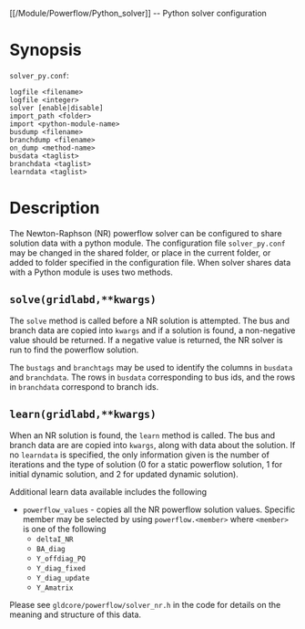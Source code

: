 [[/Module/Powerflow/Python_solver]] -- Python solver configuration

# Synopsis

`solver_py.conf`:

~~~
logfile <filename>
logfile <integer>
solver [enable|disable]
import_path <folder>
import <python-module-name>
busdump <filename>
branchdump <filename>
on_dump <method-name>
busdata <taglist>
branchdata <taglist>
learndata <taglist>
~~~

# Description

The Newton-Raphson (NR) powerflow solver can be configured to share solution data
with a python module. The configuration file `solver_py.conf` may be changed in the shared folder, or place in the current folder, or added to folder specified in the configuration file.  When solver shares data with a Python module is uses
two methods.

## `solve(gridlabd,**kwargs)`

The `solve` method is called before a NR solution is attempted.  The bus and branch data are copied into `kwargs` and if a solution is found, a non-negative value should be returned.  If a negative value is returned, the NR solver is run to find the powerflow solution.

The `bustags` and `branchtags` may be used to identify the columns in `busdata` and `branchdata`.  The rows in `busdata` corresponding to bus ids, and the rows in `branchdata` correspond to branch ids.

## `learn(gridlabd,**kwargs)`

When an NR solution is found, the `learn` method is called.  The bus and branch data are are copied into `kwargs`, along with data about the solution.  If no `learndata` is specified, the only information given is the number of iterations and the type of solution (0 for a static powerflow solution, 1 for initial dynamic solution, and 2 for updated dynamic solution).

Additional learn data available includes the following

- `powerflow_values` - copies all the NR powerflow solution values. Specific member may be selected by using `powerflow.<member>` where `<member>` is one of the following
  - `deltaI_NR` 
  - `BA_diag`
  - `Y_offdiag_PQ`
  - `Y_diag_fixed`
  - `Y_diag_update`
  - `Y_Amatrix`

Please see `gldcore/powerflow/solver_nr.h` in the code for details on the meaning and structure of this data.
